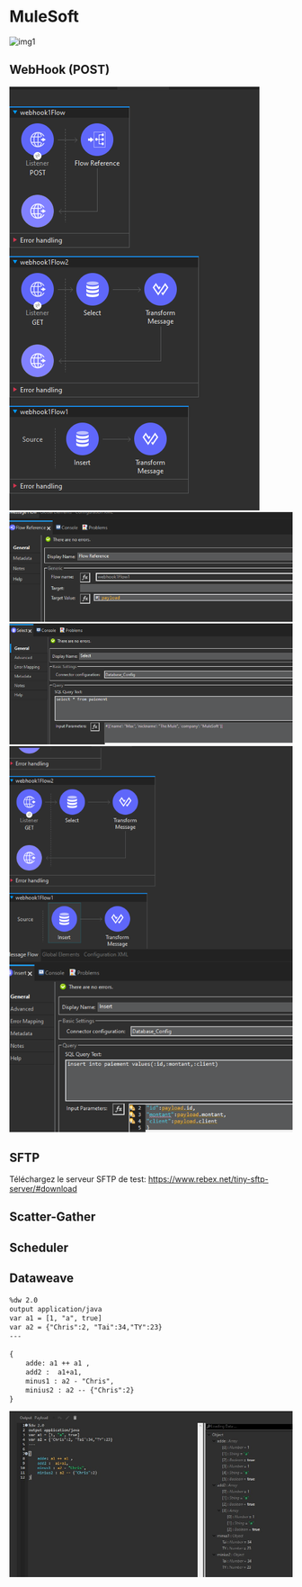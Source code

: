 # MuleSoft
![img1](https://images-wixmp-ed30a86b8c4ca887773594c2.wixmp.com/f/9b90ee31-1312-4cdf-8499-33771e8f37c3/deu5k00-107f9aa5-00c5-45bb-b52b-a61f96c0d93d.jpg/v1/fill/w_1280,h_931,q_75,strp/shrek_and_donkey_in_the_loud_house_style_by_benny49_deu5k00-fullview.jpg?token=eyJ0eXAiOiJKV1QiLCJhbGciOiJIUzI1NiJ9.eyJzdWIiOiJ1cm46YXBwOjdlMGQxODg5ODIyNjQzNzNhNWYwZDQxNWVhMGQyNmUwIiwiaXNzIjoidXJuOmFwcDo3ZTBkMTg4OTgyMjY0MzczYTVmMGQ0MTVlYTBkMjZlMCIsIm9iaiI6W1t7ImhlaWdodCI6Ijw9OTMxIiwicGF0aCI6IlwvZlwvOWI5MGVlMzEtMTMxMi00Y2RmLTg0OTktMzM3NzFlOGYzN2MzXC9kZXU1azAwLTEwN2Y5YWE1LTAwYzUtNDViYi1iNTJiLWE2MWY5NmMwZDkzZC5qcGciLCJ3aWR0aCI6Ijw9MTI4MCJ9XV0sImF1ZCI6WyJ1cm46c2VydmljZTppbWFnZS5vcGVyYXRpb25zIl19.VTpDsPT3tuo3JjEFFVdHB-khVfypbp7BIGGtq2dhqVE)



## WebHook (POST)
![img2](./images/image.png)
![img3](./images/image1.png)
![img4](./images/image-1.png)
![img5](./images/image-2.png)

## SFTP
Téléchargez le serveur SFTP de test:
https://www.rebex.net/tiny-sftp-server/#download

## Scatter-Gather

## Scheduler

## Dataweave
```dw
%dw 2.0
output application/java
var a1 = [1, "a", true]
var a2 = {"Chris":2, "Tai":34,"TY":23}
---

{
	adde: a1 ++ a1 ,
	add2 :  a1+a1,
	minus1 : a2 - "Chris",
	minius2 : a2 -- {"Chris":2}
}
```
![img5](./images/dw1.jpg)
